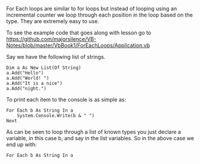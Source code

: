 For Each loops are similar to for loops but instead of looping using an incremental counter we loop through each position in the loop based on the type.  They are extremely easy to use.

To see the example code that goes along with lesson go to https://github.com/majorsilence/VB-Notes/blob/master/VbBook1/ForEachLoops/Application.vb

Say we have the following list of strings.
```vb.net
Dim a As New List(Of String)
a.Add("Hello")
a.Add("World! ")
a.Add("It is a nice")
a.Add("night.")
```

To print each item to the console is as simple as:
```vb.net
For Each b As String In a
    System.Console.Write(b & " ")
Next
```

As can be seen to loop through a list of known types you just declare a variable, in this case b, and say in the list variables.  So in the above case we end up with:
```vb.net
For Each b As String In a
```


